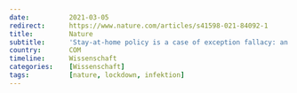 ```yaml
---
date:          2021-03-05
redirect:      https://www.nature.com/articles/s41598-021-84092-1
title:         Nature
subtitle:      'Stay-at-home policy is a case of exception fallacy: an internet-based ecological study'
country:       COM
timeline:      Wissenschaft
categories:    [Wissenschaft]
tags:          [nature, lockdown, infektion]
---
```

